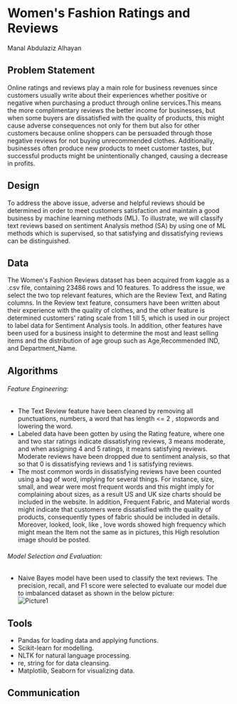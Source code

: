 # Women's Fashion Ratings and Reviews
Manal Abdulaziz Alhayan


## Problem Statement 
Online ratings and reviews play a main role for business revenues since customers usually write about their experiences whether positive or negative when purchasing a product through online services.This means the more complimentary reviews the better income for businesses, but when some buyers are dissatisfied with the quality of products, this might cause adverse consequences not only for them but also for other customers because online shoppers can be persuaded through those negative reviews for not buying unrecommended clothes. Additionally, businesses often produce new products to meet customer tastes, but successful products might be unintentionally changed, causing a decrease in profits. 


## Design 
To address the above issue, adverse and helpful reviews should be determined in order to meet customers satisfaction and maintain a good business by machine learning methods (ML). To illustrate, we will classify text reviews based on sentiment Analysis method (SA) by using one of ML methods which is supervised, so that satisfying and dissatisfying reviews can be distinguished.


## Data
The Women's Fashion Reviews dataset has been acquired from kaggle as a .csv file, containing 23486 rows and 10 features. To address the issue, we select the two top relevant features, which are the Review Text, and Rating columns. In the Review text feature, consumers have been written about their experience with the quality of clothes, and the other feature is determined customers' rating scale from 1 till 5, which is used in our project to label data for Sentiment Analysis tools. In addition, other features have been used for a business insight to determine the most and least selling items and the distribution of age group such as Age,Recommended IND, and Department_Name.


## Algorithms 

###### Feature Engineering: 
- The Text Review feature have been cleaned by removing all punctuations, numbers, a word that has length <= 2 , stopwords and lowering the word.
- Labeled data have been gotten by using the Rating feature, where one and two star ratings indicate dissatisfying reviews, 3 means moderate, and when assigning 4 and 5 ratings, it means satisfying reviews. Moderate reviews have been dropped due to sentiment analysis, so that so that 0 is dissatisfying reviews and 1 is satisfying reviews.
- The most common words in dissatisfying reviews have been counted using a bag of word, implying for several things. For instance, size, small, and wear were most frequent words and this might imply for complaining about sizes, as a result US and UK size charts should be included in the website. In addition, Frequent Fabric, and Material words might indicate that customers were dissatisfied with the quality of products, consequently types of fabric should be included in details. Moreover, looked, look, like , love words showed high frequency which might mean the Item not the same as in pictures, this High resolution image should be posted.

###### Model Selection and Evaluation:
- Naive Bayes model have been used to classify the text reviews. The precision, recall, and F1 score were selected to evaluate our model due to imbalanced dataset as shown in the below picture:  
 ![Picture1](https://user-images.githubusercontent.com/93191265/141857467-52cc1496-e02d-4ba6-b98c-57e20b82f639.png)

## Tools
- Pandas for loading data and applying functions.
- Scikit-learn for modelling.
- NLTK for natural language processing.
- re, string for for data cleansing. 
- Matplotlib, Seaborn for visualizing data.

## Communication

